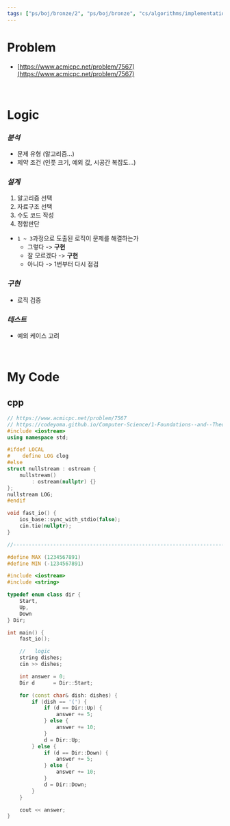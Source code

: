```yaml
---
tags: ["ps/boj/bronze/2", "ps/boj/bronze", "cs/algorithms/implementation/ps","cs/algorithms/string/ps"]
---
```


# Problem
- [https://www.acmicpc.net/problem/7567](https://www.acmicpc.net/problem/7567)

<br/>

# Logic

### *분석*
- 문제 유형 (알고리즘...)
- 제약 조건 (인풋 크기, 예외 값, 시공간 복잡도...)

### *설계*
1. 알고리즘 선택
2. 자료구조 선택
3. 수도 코드 작성
4. 정합판단
  - `1 ~ 3`과정으로 도출된 로직이 문제를 해결하는가
    - 그렇다 -> **구현**
    - 잘 모르겠다 -> **구현**
    - 아니다 -> 1번부터 다시 점검

### *구현*
- 로직 검증

### *테스트*
- 예외 케이스 고려

<br/>

# My Code
## cpp
```cpp title="boj/7567.cpp"
// https://www.acmicpc.net/problem/7567
// https://codeyoma.github.io/Computer-Science/1-Foundations--and--Theory/Algorithms/ps/boj/7567/7567
#include <iostream>
using namespace std;

#ifdef LOCAL
#    define LOG clog
#else
struct nullstream : ostream {
    nullstream()
        : ostream(nullptr) {}
};
nullstream LOG;
#endif

void fast_io() {
    ios_base::sync_with_stdio(false);
    cin.tie(nullptr);
}

//--------------------------------------------------------------------------------------------------

#define MAX (1234567891)
#define MIN (-1234567891)

#include <iostream>
#include <string>

typedef enum class dir {
    Start,
    Up,
    Down
} Dir;

int main() {
    fast_io();

    //   logic
    string dishes;
    cin >> dishes;

    int answer = 0;
    Dir d      = Dir::Start;

    for (const char& dish: dishes) {
        if (dish == '(') {
            if (d == Dir::Up) {
                answer += 5;
            } else {
                answer += 10;
            }
            d = Dir::Up;
        } else {
            if (d == Dir::Down) {
                answer += 5;
            } else {
                answer += 10;
            }
            d = Dir::Down;
        }
    }

    cout << answer;
}

```
